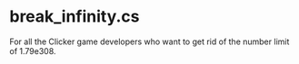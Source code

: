 # break_infinity.cs
For all the Clicker game developers who want to get rid of the number limit of 1.79e308.
